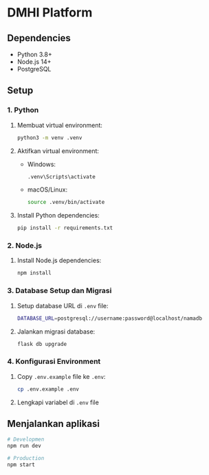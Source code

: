 # DMHI Platform

## Dependencies

- Python 3.8+
- Node.js 14+
- PostgreSQL

## Setup

### 1. Python

1. Membuat virtual environment:
    ```sh
    python3 -m venv .venv
    ```

2. Aktifkan virtual environment:
    - Windows:
        ```sh
        .venv\Scripts\activate
        ```
    - macOS/Linux:
        ```sh
        source .venv/bin/activate
        ```

3. Install Python dependencies:
    ```sh
    pip install -r requirements.txt
    ```

### 2. Node.js

1. Install Node.js dependencies:
    ```sh
    npm install
    ```

### 3. Database Setup dan Migrasi

1. Setup database URL di `.env` file:
    ```sh
    DATABASE_URL=postgresql://username:password@localhost/namadb
    ```

3. Jalankan migrasi database:
    ```sh
    flask db upgrade
    ```

### 4. Konfigurasi Environment

1. Copy `.env.example` file ke `.env`:
    ```sh
    cp .env.example .env
    ```

2. Lengkapi variabel di `.env` file

## Menjalankan aplikasi

```sh
# Developmen
npm run dev

# Production
npm start
```


